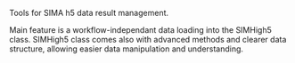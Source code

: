 Tools for SIMA h5 data result management.

Main feature is a workflow-independant data loading into the SIMHigh5 class.
SIMHigh5 class comes also with advanced methods and clearer data structure, allowing easier data manipulation and understanding.
